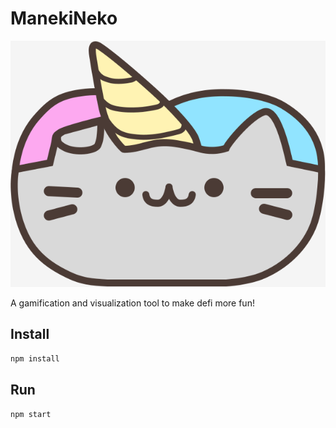 # ManekiNeko

![cat logo](https://raw.githubusercontent.com/AishaLin/2023-eth-tokyo-hackathon/main/logo.svg)

A gamification and visualization tool to make defi more fun!

## Install

```bash
npm install
```

## Run

```bash
npm start
```
